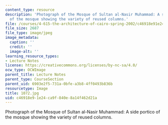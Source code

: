 ```yaml
---
content_type: resource
description: 'Photograph of the Mosque of Sultan al-Nasir Muhammad: A side portico
  of the mosque showing the variety of reused columns.'
file: /courses/4-615-the-architecture-of-cairo-spring-2002/c46918e91e24ca9f840e8a14f462d21a_1072.jpg
file_size: 2687
file_type: image/jpeg
image_metadata:
  caption: ''
  credit: ''
  image-alt: ''
learning_resource_types:
- Lecture Notes
license: https://creativecommons.org/licenses/by-nc-sa/4.0/
ocw_type: OCWImage
parent_title: Lecture Notes
parent_type: CourseSection
parent_uid: 6903e2f5-731a-0bfe-a3b8-4ff0493b836b
resourcetype: Image
title: 1072.jpg
uid: c46918e9-1e24-ca9f-840e-8a14f462d21a
---
```

Photograph of the Mosque of Sultan al-Nasir Muhammad: A side portico of the mosque showing the variety of reused columns.